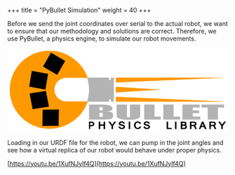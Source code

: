 +++
title = "PyBullet Simulation"
weight = 40
+++

Before we send the joint coordinates over serial to the actual robot, we want to ensure that our methodology and solutions are correct. Therefore, we use PyBullet, a physics engine, to simulate our robot movements.

![Untitled%203.png](Untitled%203.png)

Loading in our URDF file for the robot, we can pump in the joint angles and see how a virtual replica of our robot would behave under proper physics.

[https://youtu.be/1XufNJylf4Q](https://youtu.be/1XufNJylf4Q)